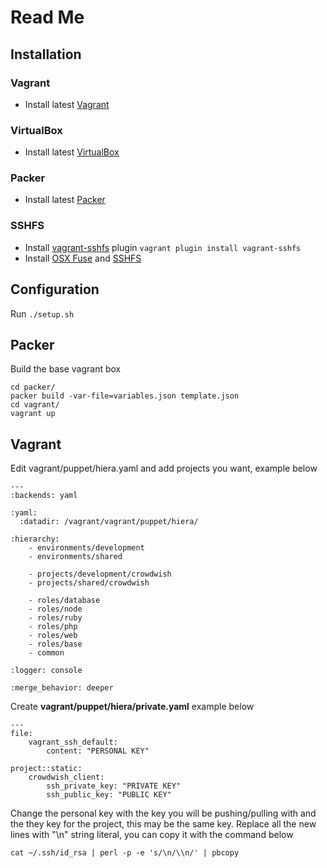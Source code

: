 # Read Me

## Installation

### Vagrant

- Install latest [Vagrant](https://www.vagrantup.com/)

### VirtualBox

- Install latest [VirtualBox](https://www.virtualbox.org/)

### Packer

- Install latest [Packer](https://packer.io/)

### SSHFS
- Install [vagrant-sshfs](https://github.com/fabiokr/vagrant-sshfs) plugin ```vagrant plugin install vagrant-sshfs```
- Install [OSX Fuse](https://github.com/osxfuse/osxfuse/releases) and [SSHFS](https://github.com/osxfuse/sshfs/releases)


## Configuration

Run ```./setup.sh```

## Packer

Build the base vagrant box

```
cd packer/
packer build -var-file=variables.json template.json
cd vagrant/
vagrant up
```


## Vagrant

Edit vagrant/puppet/hiera.yaml and add projects you want, example below

```
---
:backends: yaml

:yaml:
  :datadir: /vagrant/vagrant/puppet/hiera/

:hierarchy:
    - environments/development
    - environments/shared

    - projects/development/crowdwish
    - projects/shared/crowdwish

    - roles/database
    - roles/node
    - roles/ruby
    - roles/php
    - roles/web
    - roles/base
    - common

:logger: console

:merge_behavior: deeper
```


Create **vagrant/puppet/hiera/private.yaml** example below

```
---
file:
    vagrant_ssh_default:
        content: "PERSONAL KEY"

project::static:
    crowdwish_client:
        ssh_private_key: "PRIVATE KEY"
        ssh_public_key: "PUBLIC KEY"
```

Change the personal key with the key you will be pushing/pulling with and the they key for the project, this may be the same key. Replace all the new lines with "\n" string literal, you can copy it with the command below

```
cat ~/.ssh/id_rsa | perl -p -e 's/\n/\\n/' | pbcopy
```
